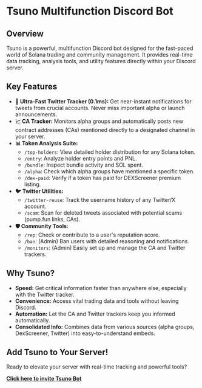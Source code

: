 # Tsuno Multifunction Discord Bot

## Overview

Tsuno is a powerful, multifunction Discord bot designed for the fast-paced world of Solana trading and community management. It provides real-time data tracking, analysis tools, and utility features directly within your Discord server.

## Key Features

*   **🚀 Ultra-Fast Twitter Tracker (0.1ms):** Get near-instant notifications for tweets from crucial accounts. Never miss important alpha or launch announcements.
*   **📈 CA Tracker:** Monitors alpha groups and automatically posts new contract addresses (CAs) mentioned directly to a designated channel in your server.
*   **📊 Token Analysis Suite:**
    *   `/top-holders`: View detailed holder distribution for any Solana token.
    *   `/entry`: Analyze holder entry points and PNL.
    *   `/bundle`: Inspect bundle activity and SOL spent.
    *   `/alpha`: Check which alpha groups have mentioned a specific token.
    *   `/dex-paid`: Verify if a token has paid for DEXScreener premium listing.
*   **🐦 Twitter Utilities:**
    *   `/twitter-reuse`: Track the username history of any Twitter/X account.
    *   `/scam`: Scan for deleted tweets associated with potential scams (pump.fun links, CAs).
*   **🛡️ Community Tools:**
    *   `/rep`: Check or contribute to a user's reputation score.
    *   `/ban`: (Admin) Ban users with detailed reasoning and notifications.
    *   `/monitors`: (Admin) Easily set up and manage the CA and Twitter trackers.

## Why Tsuno?

*   **Speed:** Get critical information faster than anywhere else, especially with the Twitter tracker.
*   **Convenience:** Access vital trading data and tools without leaving Discord.
*   **Automation:** Let the CA and Twitter trackers keep you informed automatically.
*   **Consolidated Info:** Combines data from various sources (alpha groups, DexScreener, Twitter) into easy-to-understand embeds.

## Add Tsuno to Your Server!

Ready to elevate your server with real-time tracking and powerful tools?

**[Click here to invite Tsuno Bot](https://discord.com/oauth2/authorize?client_id=1258726161748463708)** 